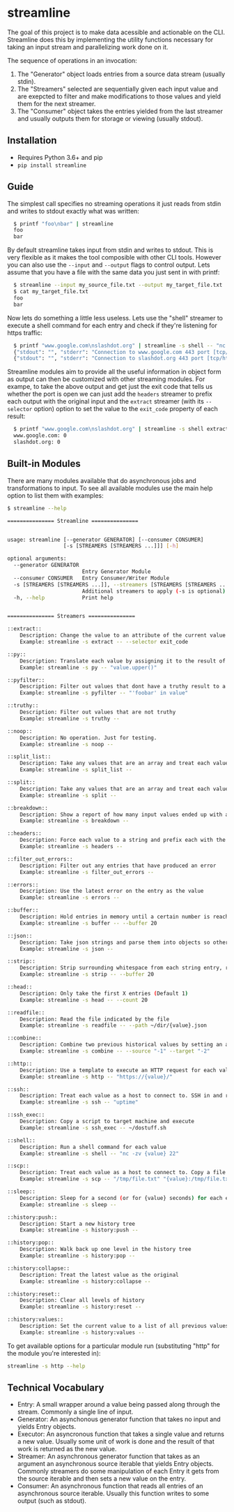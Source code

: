 streamline
============

The goal of this project is to make data acessible and actionable on the CLI. Streamline does this by implementing the utility functions necessary for taking an input stream and parallelizing work done on it.

The sequence of operations in an invocation:

1. The "Generator" object loads entries from a source data stream (usually stdin).
2. The "Streamers" selected are sequentially given each input value and are exepcted to filter and make modifications to those values and yield them for the next streamer.
3. The "Consumer" object takes the entries yielded from the last streamer and usually outputs them for storage or viewing (usually stdout).

## Installation

* Requires Python 3.6+ and pip
* `pip install streamline`

## Guide

The simplest call specifies no streaming operations it just reads from stdin and writes to stdout exactly what was written:

```bash
  $ printf "foo\nbar" | streamline
  foo
  bar
```

By default streamline takes input from stdin and writes to stdout. This is very flexible as it makes the tool composible with other CLI tools. However you can also use the `--input` and `--output` flags to control output. Lets assume that you have a file with the same data you just sent in with printf:

```bash
  $ streamline --input my_source_file.txt --output my_target_file.txt
  $ cat my_target_file.txt
  foo
  bar
```

Now lets do something a little less useless. Lets use the "shell" streamer to execute a shell command for each entry and check if they're listening for https traffic:

```bash
  $ printf "www.google.com\nslashdot.org" | streamline -s shell -- "nc -zv {value} 443"
  {"stdout": "", "stderr": "Connection to www.google.com 443 port [tcp/https] succeeded!\n", "exit_code": 0}
  {"stdout": "", "stderr": "Connection to slashdot.org 443 port [tcp/https] succeeded!\n", "exit_code": 0}
```

Streamline modules aim to provide all the useful information in object form as output can then be customized with other streaming modules. For exampe, to take the above output and get just the exit code that tells us whether the port is open we can just add the `headers` streamer to prefix each output with the original input and the `extract` streamer (with its `--selector` option) option to set the value to the `exit_code` property of each result:

```bash
  $ printf "www.google.com\nslashdot.org" | streamline -s shell extract headers -- "nc -zv {value} 443" --selector exit_code
  www.google.com: 0
  slashdot.org: 0
```

## Built-in Modules

There are many modules available that do asynchronous jobs and transformations to input.  To see all available modules use the main help option to list them with examples:

```bash
$ streamline --help

=============== Streamline ===============


usage: streamline [--generator GENERATOR] [--consumer CONSUMER]
                  [-s [STREAMERS [STREAMERS ...]]] [-h]

optional arguments:
  --generator GENERATOR
                        Entry Generator Module
  --consumer CONSUMER   Entry Consumer/Writer Module
  -s [STREAMERS [STREAMERS ...]], --streamers [STREAMERS [STREAMERS ...]]
                        Additional streamers to apply (-s is optional)
  -h, --help            Print help


=============== Streamers ===============

::extract::
	Description: Change the value to an attribute of the current value
	Example: streamline -s extract -- --selector exit_code

::py::
	Description: Translate each value by assigning it to the result of a python expression
	Example: streamline -s py -- "value.upper()"

::pyfilter::
	Description: Filter out values that dont have a truthy result to a particular python expression
	Example: streamline -s pyfilter -- "'foobar' in value"

::truthy::
	Description: Filter out values that are not truthy
	Example: streamline -s truthy -- 

::noop::
	Description: No operation. Just for testing.
	Example: streamline -s noop -- 

::split_list::
	Description: Take any values that are an array and treat each value of an array as a separate input 
	Example: streamline -s split_list -- 

::split::
	Description: Take any values that are an array and treat each value of an array as a separate input 
	Example: streamline -s split -- 

::breakdown::
	Description: Show a report of how many input values ended up with a particular result value
	Example: streamline -s breakdown -- 

::headers::
	Description: Force each value to a string and prefix each with the original input value
	Example: streamline -s headers -- 

::filter_out_errors::
	Description: Filter out any entries that have produced an error
	Example: streamline -s filter_out_errors -- 

::errors::
	Description: Use the latest error on the entry as the value
	Example: streamline -s errors -- 

::buffer::
	Description: Hold entries in memory until a certain number is reached (give no args to buffer all)
	Example: streamline -s buffer -- --buffer 20

::json::
	Description: Take json strings and parse them into objects so other streamers can inspect attributes
	Example: streamline -s json -- 

::strip::
	Description: Strip surrounding whitespace from each string entry, removing entries that are only whitespace
	Example: streamline -s strip -- --buffer 20

::head::
	Description: Only take the first X entries (Default 1)
	Example: streamline -s head -- --count 20

::readfile::
	Description: Read the file indicated by the file
	Example: streamline -s readfile -- --path ~/dir/{value}.json

::combine::
	Description: Combine two previous historical values by setting an attribute
	Example: streamline -s combine -- --source "-1" --target "-2"

::http::
	Description: Use a template to execute an HTTP request for each value
	Example: streamline -s http -- "https://{value}/"

::ssh::
	Description: Treat each value as a host to connect to. SSH in and run a command returning the output
	Example: streamline -s ssh -- "uptime"

::ssh_exec::
	Description: Copy a script to target machine and execute
	Example: streamline -s ssh_exec -- ~/dostuff.sh

::shell::
	Description: Run a shell command for each value
	Example: streamline -s shell -- "nc -zv {value} 22"

::scp::
	Description: Treat each value as a host to connect to. Copy a file to or from this host
	Example: streamline -s scp -- "/tmp/file.txt" "{value}:/tmp/file.txt"

::sleep::
	Description: Sleep for a second (or for {value} seconds) for each entry making no change to its value
	Example: streamline -s sleep -- 

::history:push::
	Description: Start a new history tree
	Example: streamline -s history:push -- 

::history:pop::
	Description: Walk back up one level in the history tree
	Example: streamline -s history:pop -- 

::history:collapse::
	Description: Treat the latest value as the original
	Example: streamline -s history:collapse -- 

::history:reset::
	Description: Clear all levels of history
	Example: streamline -s history:reset -- 

::history:values::
	Description: Set the current value to a list of all previous values
	Example: streamline -s history:values -- 

```

To get available options for a particular module run (substituting "http" for the module you're interested in):

```bash
streamline -s http --help
```


## Technical Vocabulary

* Entry: A small wrapper around a value being passed along through the stream. Commonly a single line of input.
* Generator: An asynchonous generator function that takes no input and yields Entry objects.
* Executor:  An asyncronous function that takes a single value and returns a new value. Usually some unit of work is done and the result of that work is returned as the new value.
* Streamer: An asynchronous generator function that takes as an argument an asynchronous source iterable that yields Entry objects. Commonly streamers do some manipulation of each Entry it gets from the source iterable and then sets a new value on the entry.
* Consumer: An asynchronous function that reads all entries of an asynchronous source iterable. Usually this function writes to some output (such as stdout).


